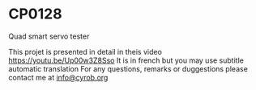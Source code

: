 # CP0128
Quad smart servo tester

This projet is presented in detail in theis video https://youtu.be/Up00w3Z8Sso
It is in french but you may use subtitle automatic translation
For any questions, remarks or duggestions please contact me at info@cyrob.org
